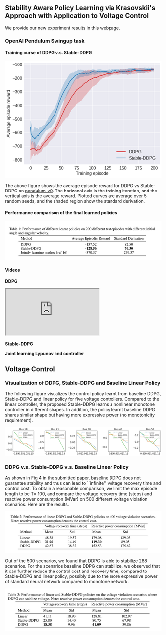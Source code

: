 ## Stability Aware Policy Learning via Krasovskii's Approach with Application to Voltage Control

We provide our new experiment results in this webpage.

### OpenAI Pendulum Swingup task

#### Training curse of DDPG v.s. Stable-DDPG
<img src="training.png" class="img-responsive" alt=""> 

The above figure shows the average episode reward for DDPG vs Stable-DDPG on [pendulum-v0](https://gym.openai.com/envs/Pendulum-v0/). The horizonal axis is the training iteration, and the vertical axis is the average reward. Plotted curves are average over 5 random seeds, and the shaded region show the standard derivation.

#### Performance comparison of the final learned policies

<img src="pendulum_result.png" class="img-responsive" alt="" width="800"> 

#### Videos

**DDPG**

<iframe src="https://drive.google.com/file/d/1EC8BnjJMon-vqy-UhLKk9sf_oukZzEbP/preview"></iframe>


**Stable-DDPG**

**Joint learning Lypunov and controller**



## Voltage Control

### Visualization of DDPG, Stable-DDPG and Baseline Linear Policy

The following figure visualizes the control policy learnt from baseline DDPG, Stable-DDPG and linear policy for five voltage controllers. Compared to the linear controller, the proposed Stable-DDPG learns a nonlinear monotone controller in different shapes. In addition, the policy learnt baseline DDPG shares similar shape but having more expressive power (no monotonicity requirement).

<img src="voltage_policy.png" class="img-responsive" alt=""> 

### DDPG v.s. Stable-DDPG v.s. Baseline Linear Policy

As shown in Fig 4 in the submitted paper, baseline DDPG does not guarantee stability and thus can lead to ``infinite'' voltage recovery time and control cost. To obtain a reasonable comparison, we limit the max episode length to be T= 100, and compare the voltage recovery time (steps) and reactive power consumption (MVar) on 500 different voltage violation scenarios. Here are the results.

<img src="voltage_500.png" class="img-responsive" alt="" width="700"> 

Out of the 500 scenarios, we found that DDPG is able to stabilize 288 scenarios. For the scenarios baseline DDPG can stabilize, we observed that it can further reduce the control cost and recovery time, compared to Stable-DDPG and linear policy, possibly due to the more expressive power of standard neural network compared to monotone network.

<img src="voltage_stable.png" class="img-responsive" alt="" width="700"> 


